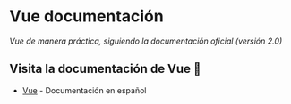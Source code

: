 # Vue documentación
_Vue de manera práctica, siguiendo la documentación oficial (versión 2.0)_

## Visita la documentación de Vue 📖

* [Vue](https://es.vuejs.org/v2/guide/) - Documentación en español
